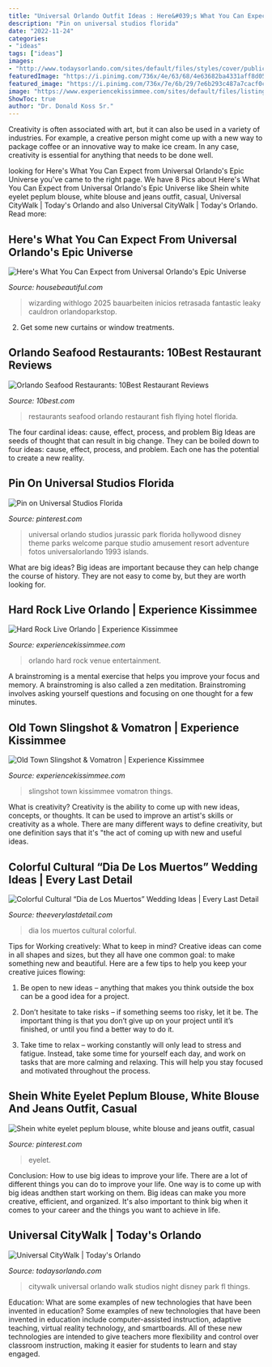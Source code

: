 ```yaml
---
title: "Universal Orlando Outfit Ideas : Here&#039;s What You Can Expect From Universal Orlando&#039;s Epic Universe"
description: "Pin on universal studios florida"
date: "2022-11-24"
categories:
- "ideas"
tags: ["ideas"]
images:
- "http://www.todaysorlando.com/sites/default/files/styles/cover/public/citywalk.jpg?itok=BH8Lc5Id"
featuredImage: "https://i.pinimg.com/736x/4e/63/68/4e63682ba4331aff8d05e1e7d445f87d.jpg"
featured_image: "https://i.pinimg.com/736x/7e/6b/29/7e6b293c487a7cacf0c5bea08e8a8d10--universal-studios-orlando-photography-universal-studios-hollywood.jpg"
image: "https://www.experiencekissimmee.com/sites/default/files/listing_2640_1.jpg"
ShowToc: true
author: "Dr. Donald Koss Sr."
---
```



Creativity is often associated with art, but it can also be used in a variety of industries. For example, a creative person might come up with a new way to package coffee or an innovative way to make ice cream. In any case, creativity is essential for anything that needs to be done well.

	

		
looking for Here&#039;s What You Can Expect from Universal Orlando&#039;s Epic Universe you've came to the right page. We have 8 Pics about Here&#039;s What You Can Expect from Universal Orlando&#039;s Epic Universe like Shein white eyelet peplum blouse, white blouse and jeans outfit, casual, Universal CityWalk | Today&#039;s Orlando and also Universal CityWalk | Today&#039;s Orlando. Read more:
		
    
## Here&#039;s What You Can Expect From Universal Orlando&#039;s Epic Universe

<img loading=lazy src="https://hips.hearstapps.com/hmg-prod.s3.amazonaws.com/images/epic-universe-concept-art-withlogo-1582670170.png?resize=980:*" onerror="this.onerror=null;this.src='https://tse1.mm.bing.net/th?id=OIP.yrUZDdjig3-wmEqqHO5pFQHaE7&amp;pid=15.1';" alt="Here&#039;s What You Can Expect from Universal Orlando&#039;s Epic Universe">

_Source: housebeautiful.com_

>wizarding withlogo 2025 bauarbeiten inicios retrasada fantastic leaky cauldron orlandoparkstop. 

	

2. Get some new curtains or window treatments.

    
## Orlando Seafood Restaurants: 10Best Restaurant Reviews

<img loading=lazy src="http://img1.10bestmedia.com/Images/Photos/341511/0801ZU-0178MS_54_990x660.jpg" onerror="this.onerror=null;this.src='https://tse4.mm.bing.net/th?id=OIP.ok8b4_lmvpb78lQcgw-xiwHaE8&amp;pid=15.1';" alt="Orlando Seafood Restaurants: 10Best Restaurant Reviews">

_Source: 10best.com_

>restaurants seafood orlando restaurant fish flying hotel florida. 

	

The four cardinal ideas: cause, effect, process, and problem
Big Ideas are seeds of thought that can result in big change. They can be boiled down to four ideas: cause, effect, process, and problem. Each one has the potential to create a new reality.

    
## Pin On Universal Studios Florida

<img loading=lazy src="https://i.pinimg.com/736x/7e/6b/29/7e6b293c487a7cacf0c5bea08e8a8d10--universal-studios-orlando-photography-universal-studios-hollywood.jpg" onerror="this.onerror=null;this.src='https://tse2.mm.bing.net/th?id=OIP.yJT2YTo9tY4K5-GUkRRLGgDMEy&amp;pid=15.1';" alt="Pin on Universal Studios Florida">

_Source: pinterest.com_

>universal orlando studios jurassic park florida hollywood disney theme parks welcome parque studio amusement resort adventure fotos universalorlando 1993 islands. 

	

What are big ideas?
Big ideas are important because they can help change the course of history. They are not easy to come by, but they are worth looking for.

    
## Hard Rock Live Orlando | Experience Kissimmee

<img loading=lazy src="https://www.experiencekissimmee.com/sites/default/files/listing_4817_1.jpg" onerror="this.onerror=null;this.src='https://tse1.mm.bing.net/th?id=OIP.ia7VhGROhs6FgIXL99-uZwHaE8&amp;pid=15.1';" alt="Hard Rock Live Orlando | Experience Kissimmee">

_Source: experiencekissimmee.com_

>orlando hard rock venue entertainment. 

	

A brainstroming is a mental exercise that helps you improve your focus and memory. A brainstroming is also called a zen meditation. Brainstroming involves asking yourself questions and focusing on one thought for a few minutes.

    
## Old Town Slingshot &amp; Vomatron | Experience Kissimmee

<img loading=lazy src="https://www.experiencekissimmee.com/sites/default/files/listing_2640_1.jpg" onerror="this.onerror=null;this.src='https://tse3.mm.bing.net/th?id=OIP.5WXDX8alDrbvKWCB8lUteAHaE8&amp;pid=15.1';" alt="Old Town Slingshot &amp; Vomatron | Experience Kissimmee">

_Source: experiencekissimmee.com_

>slingshot town kissimmee vomatron things. 

	

What is creativity?
Creativity is the ability to come up with new ideas, concepts, or thoughts. It can be used to improve an artist's skills or creativity as a whole. There are many different ways to define creativity, but one definition says that it's "the act of coming up with new and useful ideas.

    
## Colorful Cultural “Dia De Los Muertos” Wedding Ideas | Every Last Detail

<img loading=lazy src="https://s3-us-east-2.amazonaws.com/eldmedia/wp-content/uploads/2017/10/2017-10-31_0127-378x567.jpg" onerror="this.onerror=null;this.src='https://tse2.mm.bing.net/th?id=OIP.Ya89nIfgFQpOcRsGdY3GMwAAAA&amp;pid=15.1';" alt="Colorful Cultural “Dia de Los Muertos” Wedding Ideas | Every Last Detail">

_Source: theeverylastdetail.com_

>dia los muertos cultural colorful. 

	

Tips for Working creatively: What to keep in mind?
Creative ideas can come in all shapes and sizes, but they all have one common goal: to make something new and beautiful. Here are a few tips to help you keep your creative juices flowing:
1. Be open to new ideas – anything that makes you think outside the box can be a good idea for a project.

2. Don’t hesitate to take risks – if something seems too risky, let it be. The important thing is that you don’t give up on your project until it’s finished, or until you find a better way to do it.

3. Take time to relax – working constantly will only lead to stress and fatigue. Instead, take some time for yourself each day, and work on tasks that are more calming and relaxing. This will help you stay focused and motivated throughout the process.

    
## Shein White Eyelet Peplum Blouse, White Blouse And Jeans Outfit, Casual

<img loading=lazy src="https://i.pinimg.com/736x/4e/63/68/4e63682ba4331aff8d05e1e7d445f87d.jpg" onerror="this.onerror=null;this.src='https://tse4.mm.bing.net/th?id=OIP.MWgLKO2r-WfHd_tQsXSRcwHaLH&amp;pid=15.1';" alt="Shein white eyelet peplum blouse, white blouse and jeans outfit, casual">

_Source: pinterest.com_

>eyelet. 

	

Conclusion: How to use big ideas to improve your life.
There are a lot of different things you can do to improve your life. One way is to come up with big ideas andthen start working on them. Big ideas can make you more creative, efficient, and organized. It's also important to think big when it comes to your career and the things you want to achieve in life.

    
## Universal CityWalk | Today&#039;s Orlando

<img loading=lazy src="http://www.todaysorlando.com/sites/default/files/styles/cover/public/citywalk.jpg?itok=BH8Lc5Id" onerror="this.onerror=null;this.src='https://tse4.mm.bing.net/th?id=OIP.Q6BmqXTnjZ42p6p2qZh7lAHaEc&amp;pid=15.1';" alt="Universal CityWalk | Today&#039;s Orlando">

_Source: todaysorlando.com_

>citywalk universal orlando walk studios night disney park fl things. 

	

Education: What are some examples of new technologies that have been invented in education?
Some examples of new technologies that have been invented in education include computer-assisted instruction, adaptive teaching, virtual reality technology, and smartboards. All of these new technologies are intended to give teachers more flexibility and control over classroom instruction, making it easier for students to learn and stay engaged.

